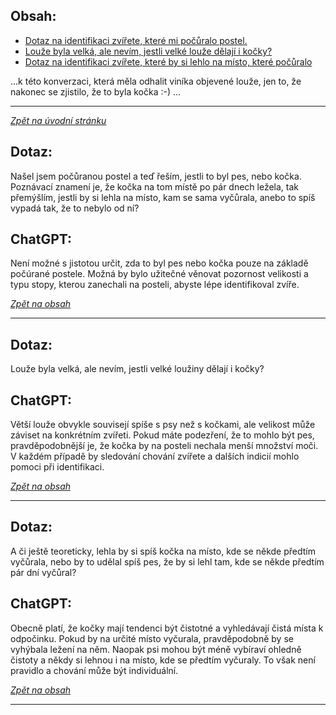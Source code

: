 ## Obsah:

- [Dotaz na identifikaci zvířete, které mi počůralo postel.](#dotaz)
- [Louže byla velká, ale nevím, jestli velké louže dělají i kočky?](#dotaz-1)
- [Dotaz na identifikaci zvířete, které by si lehlo na místo, které počůralo](#dotaz-2)

...k této konverzaci, která měla odhalit viníka objevené louže, jen to, že nakonec se zjistilo, že to byla kočka :-) ...


---

[*Zpět na úvodní stránku*](../README.md)

## Dotaz:

Našel jsem počůranou postel a teď řeším, jestli to byl pes, nebo kočka. Poznávací znamení je, že kočka na tom místě po pár dnech ležela, tak přemýšlím, jestli by si lehla na místo, kam se sama vyčůrala, anebo to spíš vypadá tak, že to nebylo od ní?

## ChatGPT:

Není možné s jistotou určit, zda to byl pes nebo kočka pouze na základě počúrané postele. Možná by bylo užitečné věnovat pozornost velikosti a typu stopy, kterou zanechali na posteli, abyste lépe identifikoval zvíře.


[*Zpět na obsah*](#obsah)

---

## Dotaz:

Louže byla velká, ale nevím, jestli velké loužiny dělají i kočky?

## ChatGPT:

Větší louže obvykle souvisejí spíše s psy než s kočkami, ale velikost může záviset na konkrétním zvířeti. Pokud máte podezření, že to mohlo být pes, pravděpodobnější je, že kočka by na posteli nechala menší množství moči. V každém případě by sledování chování zvířete a dalších indicií mohlo pomoci při identifikaci.


[*Zpět na obsah*](#obsah)

---

## Dotaz:

A či ještě teoreticky, lehla by si spíš kočka na místo, kde se někde předtím vyčůrala, nebo by to udělal spíš pes, že by si lehl tam, kde se někde předtím pár dní vyčůral?

## ChatGPT:

Obecně platí, že kočky mají tendenci být čistotné a vyhledávají čistá místa k odpočinku. Pokud by na určité místo vyčurala, pravděpodobně by se vyhýbala ležení na něm. Naopak psi mohou být méně vybíraví ohledně čistoty a někdy si lehnou i na místo, kde se předtím vyčuraly. To však není pravidlo a chování může být individuální.

[*Zpět na obsah*](#obsah)

---